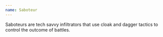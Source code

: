 ```yaml
---
name: Saboteur
---
```

Saboteurs are tech savvy infiltrators that use cloak and dagger tactics to control the outcome of battles.
